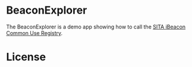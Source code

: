 BeaconExplorer
==============

The BeaconExplorer is a demo app showing how to call the [SITA iBeacon Common Use Registry](https://developer.aero/BeaconRegistry).


License
=======


